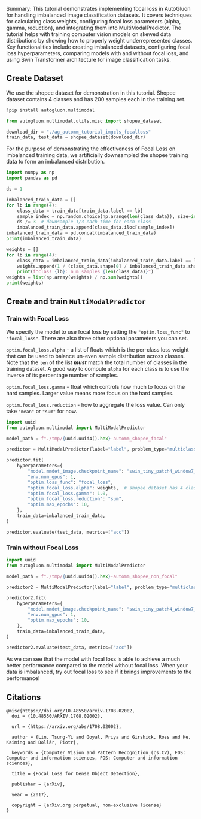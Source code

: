 Summary: This tutorial demonstrates implementing focal loss in AutoGluon for handling imbalanced image classification datasets. It covers techniques for calculating class weights, configuring focal loss parameters (alpha, gamma, reduction), and integrating them into MultiModalPredictor. The tutorial helps with training computer vision models on skewed data distributions by showing how to properly weight underrepresented classes. Key functionalities include creating imbalanced datasets, configuring focal loss hyperparameters, comparing models with and without focal loss, and using Swin Transformer architecture for image classification tasks.

## Create Dataset
We use the shopee dataset for demonstration in this tutorial. Shopee dataset contains 4 classes and has 200 samples each in the training set.


```python
!pip install autogluon.multimodal

```


```python
from autogluon.multimodal.utils.misc import shopee_dataset

download_dir = "./ag_automm_tutorial_imgcls_focalloss"
train_data, test_data = shopee_dataset(download_dir)
```

For the purpose of demonstrating the effectiveness of Focal Loss on imbalanced training data, we artificially downsampled the shopee 
training data to form an imbalanced distribution.


```python
import numpy as np
import pandas as pd

ds = 1

imbalanced_train_data = []
for lb in range(4):
    class_data = train_data[train_data.label == lb]
    sample_index = np.random.choice(np.arange(len(class_data)), size=int(len(class_data) * ds), replace=False)
    ds /= 3  # downsample 1/3 each time for each class
    imbalanced_train_data.append(class_data.iloc[sample_index])
imbalanced_train_data = pd.concat(imbalanced_train_data)
print(imbalanced_train_data)

weights = []
for lb in range(4):
    class_data = imbalanced_train_data[imbalanced_train_data.label == lb]
    weights.append(1 / (class_data.shape[0] / imbalanced_train_data.shape[0]))
    print(f"class {lb}: num samples {len(class_data)}")
weights = list(np.array(weights) / np.sum(weights))
print(weights)
```

## Create and train `MultiModalPredictor`

### Train with Focal Loss
We specify the model to use focal loss by setting the `"optim.loss_func"` to `"focal_loss"`.
There are also three other optional parameters you can set.

`optim.focal_loss.alpha` - a list of floats which is the per-class loss weight that can be used to balance un-even sample distribution across classes.
Note that the `len` of the list ***must*** match the total number of classes in the training dataset. A good way to compute `alpha` for each class is to use the inverse of its percentage number of samples.

`optim.focal_loss.gamma` - float which controls how much to focus on the hard samples. Larger value means more focus on the hard samples.

`optim.focal_loss.reduction` - how to aggregate the loss value. Can only take `"mean"` or `"sum"` for now.


```python
import uuid
from autogluon.multimodal import MultiModalPredictor

model_path = f"./tmp/{uuid.uuid4().hex}-automm_shopee_focal"

predictor = MultiModalPredictor(label="label", problem_type="multiclass", path=model_path)

predictor.fit(
    hyperparameters={
        "model.mmdet_image.checkpoint_name": "swin_tiny_patch4_window7_224",
        "env.num_gpus": 1,
        "optim.loss_func": "focal_loss",
        "optim.focal_loss.alpha": weights,  # shopee dataset has 4 classes.
        "optim.focal_loss.gamma": 1.0,
        "optim.focal_loss.reduction": "sum",
        "optim.max_epochs": 10,
    },
    train_data=imbalanced_train_data,
) 

predictor.evaluate(test_data, metrics=["acc"])
```

### Train without Focal Loss


```python
import uuid
from autogluon.multimodal import MultiModalPredictor

model_path = f"./tmp/{uuid.uuid4().hex}-automm_shopee_non_focal"

predictor2 = MultiModalPredictor(label="label", problem_type="multiclass", path=model_path)

predictor2.fit(
    hyperparameters={
        "model.mmdet_image.checkpoint_name": "swin_tiny_patch4_window7_224",
        "env.num_gpus": 1,
        "optim.max_epochs": 10,
    },
    train_data=imbalanced_train_data,
)

predictor2.evaluate(test_data, metrics=["acc"])
```

As we can see that the model with focal loss is able to achieve a much better performance compared to the model without focal loss.
When your data is imbalanced, try out focal loss to see if it brings improvements to the performance!

## Citations

```
@misc{https://doi.org/10.48550/arxiv.1708.02002,
  doi = {10.48550/ARXIV.1708.02002},
  
  url = {https://arxiv.org/abs/1708.02002},
  
  author = {Lin, Tsung-Yi and Goyal, Priya and Girshick, Ross and He, Kaiming and Dollár, Piotr},
  
  keywords = {Computer Vision and Pattern Recognition (cs.CV), FOS: Computer and information sciences, FOS: Computer and information sciences},
  
  title = {Focal Loss for Dense Object Detection},
  
  publisher = {arXiv},
  
  year = {2017},
  
  copyright = {arXiv.org perpetual, non-exclusive license}
}

```


```python

```
